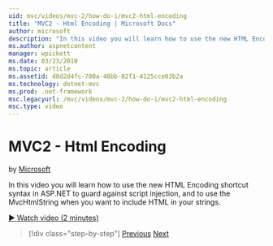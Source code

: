 ```yaml
---
uid: mvc/videos/mvc-2/how-do-i/mvc2-html-encoding
title: "MVC2 - Html Encoding | Microsoft Docs"
author: microsoft
description: "In this video you will learn how to use the new HTML Encoding shortcut syntax in ASP.NET to guard against script injection, and to use the MvcHtmlString when..."
ms.author: aspnetcontent
manager: wpickett
ms.date: 03/23/2010
ms.topic: article
ms.assetid: d8d2d4fc-780a-48bb-82f1-4125cce03b2a
ms.technology: dotnet-mvc
ms.prod: .net-framework
msc.legacyurl: /mvc/videos/mvc-2/how-do-i/mvc2-html-encoding
msc.type: video
---
```

MVC2 - Html Encoding
====================
by [Microsoft](https://github.com/microsoft)

In this video you will learn how to use the new HTML Encoding shortcut syntax in ASP.NET to guard against script injection, and to use the MvcHtmlString when you want to include HTML in your strings.

[&#9654; Watch video (2 minutes)](https://channel9.msdn.com/Blogs/ASP-NET-Site-Videos/mvc2-html-encoding)

>[!div class="step-by-step"]
[Previous](how-do-i-use-httpverbs-attributes-in-an-mvc-application.md)
[Next](mvc2-stronglytyped-helpers.md)
